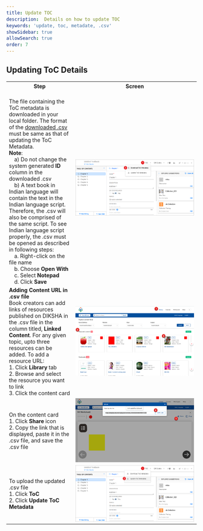 ```yaml
---
title: Update TOC
description:  Details on how to update TOC
keywords: 'update, toc, metadate, .csv'
showSidebar: true
allowSearch: true
order: 7
---
```


## Updating ToC Details
  <table>
  <tr>
      <th style="width:35%;">Step</th>
      <th style="width:65%;">Screen</th>
  </tr>
  <tr>
     <td>
   <br> The file containing the ToC metadata is downloaded in your local folder. The format of the <a href="download_updatetoccsv_v1.csv">downloaded .csv</a> must be same as that of updating the ToC Metadata. 
    <br><b>Note</b>:<br>&emsp;a) Do not change the system generated <b>ID</b> column in the downloaded .csv <br>&emsp;b) A text book in Indian language will contain the text in the Indian language script. Therefore, the .csv will also be comprised of the same script. To see Indian language script properly, the .csv must be opened as described in following steps: 
    <br>&emsp;a. Right-click on the file name
    <br>&emsp;b. Choose <b>Open With</b> 
    <br>&emsp;c. Select <b>Notepad</b>
    <br>&emsp;d. Click <b>Save</b>
    </td>
    <td><img src="../images-book/downloadtoc.png"></td>
  </tr>
  <tr>
  <td><b>Adding Content URL in .csv file</b>
    <br> Book creators can add links of resources published on DIKSHA in the .csv file in the column titled, <b>Linked Content</b>. For any given topic, upto three resources can be added. To add a resource URL:
    <br>1. Click <b>Library</b> tab
    <br>2. Browse and select the resource you want to link
    <br>3. Click the content card </td>
     <td><img src="../images-book/contenturl.png"></td>
  </tr>
  <tr>
    <td>On the content card <br>1. Click <b>Share</b> icon
    <br>2. Copy the link that is displayed, paste it in the .csv file, and save the .csv file
    </td>
    <td><img src="../images-book/contenturl2.png"></td>
  </tr>
  <tr>
    <td>To upload the updated .csv file
    <br>1. Click <b>ToC</b>
    <br>2. Click <b>Update ToC Metadata</b>
    </td>
    <td><img src="../images-book/updatetoc.png"></td>
  </tr>
</table>
